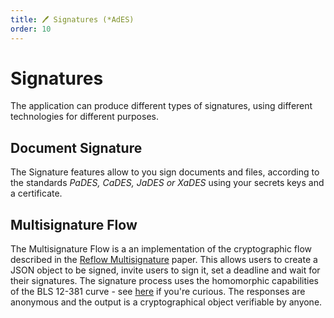 ```yaml
---
title: 🖊️ Signatures (*AdES)  
order: 10
---
```


# Signatures

The application can produce different types of signatures, using different technologies for different purposes. 


## Document Signature

The Signature features allow to you sign documents and files, according to the standards *PaDES, CaDES, JaDES or XaDES* using your secrets keys and a certificate. 


## Multisignature Flow

The Multisignature Flow is a an implementation of the cryptographic flow described in the [Reflow Multisignature](https://arxiv.org/abs/2105.14527) paper. This allows users to create a JSON object to be signed, invite users to sign it, set a deadline and wait for their signatures. The signature process uses the homomorphic capabilities of the BLS 12-381 curve - see [here](https://hackmd.io/@benjaminion/bls12-381) if you're curious. The responses are anonymous and the output is a cryptographical object verifiable by anyone.